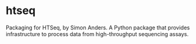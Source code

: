 htseq
=====

Packaging for HTSeq, by Simon Anders.  A Python package that provides infrastructure to process data from high-throughput sequencing assays.
